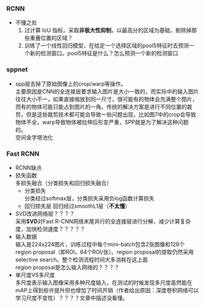 ### RCNN
- 不懂之处  
  1. 过计算 IoU 指标，采取**非极大性抑制**，以最高分的区域为基础，剔除掉那些重叠位置的区域？
  2. 训练了一个线性回归模型，在给定一个选择区域的pool5特征时去预测一个新的检测窗口。pool5特征是什么？怎么预测一个新的检测窗口

### sppnet
- spp层去掉了原始图像上的crop/warp等操作。  
   主要原因是CNN的全连接层要求输入图片是大小一致的，而实际中的输入图片往往大小不一，如果直接缩放到同一尺寸，很可能有的物体会充满整个图片，而有的物体可能只能占到图片的一角。传统的解决方案是进行不同位置的裁剪，但是这些裁剪技术都可能会导致一些问题出现，比如图7中的crop会导致物体不全，warp导致物体被拉伸后形变严重，SPP就是为了解决这种问题的。  
   空间金字塔池化

### Fast RCNN
- RCNN缺点
- 损失函数  
  多损失融合（分类损失和回归损失融合）  
  - 分类损失  
    分类经过softmax层，分类损失采用负log函数计算损失 
  - 回归损失层
    回归经过smoothL1层（**不太懂**）
- SVD改进网络层？？？？  
  采用**SVD**对Fast R-CNN网络末尾并行的全连接层进行分解，减少计算复杂度，加快检测速度？？？？？
- 输入数据  
  输入是224x224图片，训练过程中每个mini-batch包含2张图像和128个region proposal（即ROI，64个ROI/张）。region proposal的提取仍然采用selective search。整个检测流程时间大多消耗在这上面  
  region proposal是怎么输入网络的？？？？
 - 单尺度VS多尺度  
   多尺度表示输入图像采用多种尺度输入，在测试的时候发现多尺度虽然能在mAP上得到些许提升但也增加了时间开销（作者给出原因：深度卷积网络可以学习尺度不变性）？？？？文章中描述没看懂。
<!--stackedit_data:
eyJoaXN0b3J5IjpbLTE0MjM5NjE3NzEsLTEwOTUwMzU3NThdfQ
==
-->